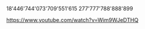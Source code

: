 

18'446'744'073'709'551'615
       277'777'788'888'899

https://www.youtube.com/watch?v=Wim9WJeDTHQ